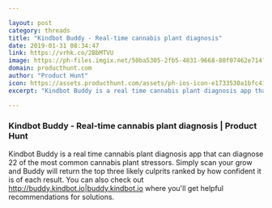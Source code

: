 ```yaml
---

layout: post
category: threads
title: "Kindbot Buddy - Real-time cannabis plant diagnosis"
date: 2019-01-31 08:34:47
link: https://vrhk.co/2BbMTVU
image: https://ph-files.imgix.net/50ba5305-2fb5-4831-9668-80f07462e714?auto=format&fit=crop&h=512&w=1024
domain: producthunt.com
author: "Product Hunt"
icon: https://assets.producthunt.com/assets/ph-ios-icon-e1733530a1bfc41080db8161823f1ef262cdbbc933800c0a2a706f70eb9c277a.png
excerpt: "Kindbot Buddy is a real time cannabis plant diagnosis app that can diagnose 22 of the most common cannabis plant stressors. Simply scan your grow and Buddy will return the top three likely culprits ranked by how confident it is of each result. You can also check out <http://buddy.kindbot.io|buddy.kindbot.io> where you'll get helpful recommendations for solutions."

---
```


### Kindbot Buddy - Real-time cannabis plant diagnosis | Product Hunt

Kindbot Buddy is a real time cannabis plant diagnosis app that can diagnose 22 of the most common cannabis plant stressors. Simply scan your grow and Buddy will return the top three likely culprits ranked by how confident it is of each result. You can also check out <http://buddy.kindbot.io|buddy.kindbot.io> where you'll get helpful recommendations for solutions.